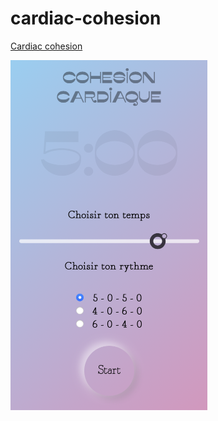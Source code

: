 # cardiac-cohesion


[Cardiac cohesion](https://cardiac-cohesion.vercel.app)


![screen-cardiac-cohesion](./src/img/screenshot-cardiac-cohesion.png)